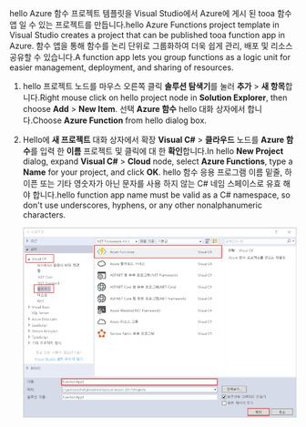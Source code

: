 <span data-ttu-id="11a3d-101">hello Azure 함수 프로젝트 템플릿을 Visual Studio에서 Azure에 게시 된 tooa 함수 앱 일 수 있는 프로젝트를 만듭니다.</span><span class="sxs-lookup"><span data-stu-id="11a3d-101">hello Azure Functions project template in Visual Studio creates a project that can be published tooa function app in Azure.</span></span> <span data-ttu-id="11a3d-102">함수 앱을 통해 함수를 논리 단위로 그룹화하여 더욱 쉽게 관리, 배포 및 리소스 공유할 수 있습니다.</span><span class="sxs-lookup"><span data-stu-id="11a3d-102">A function app lets you group functions as a logic unit for easier management, deployment, and sharing of resources.</span></span>   

1. <span data-ttu-id="11a3d-103">hello 프로젝트 노드를 마우스 오른쪽 클릭 **솔루션 탐색기**를 눌러 **추가** > **새 항목**합니다.</span><span class="sxs-lookup"><span data-stu-id="11a3d-103">Right mouse click on hello project node in **Solution Explorer**, then choose **Add** > **New Item**.</span></span> <span data-ttu-id="11a3d-104">선택 **Azure 함수** hello 대화 상자에서 합니다.</span><span class="sxs-lookup"><span data-stu-id="11a3d-104">Choose **Azure Function** from hello dialog box.</span></span>

2. <span data-ttu-id="11a3d-105">Hello에 **새 프로젝트** 대화 상자에서 확장 **Visual C#** > **클라우드** 노드를 **Azure 함수**를 입력 한 **이름** 프로젝트 및 클릭에 대 한 **확인**합니다.</span><span class="sxs-lookup"><span data-stu-id="11a3d-105">In hello **New Project** dialog, expand **Visual C#** > **Cloud** node, select **Azure Functions**, type a **Name** for your project, and click **OK**.</span></span> <span data-ttu-id="11a3d-106">hello 함수 응용 프로그램 이름 밑줄, 하이픈 또는 기타 영숫자가 아닌 문자를 사용 하지 않는 C# 네임 스페이스로 유효 해야 합니다.</span><span class="sxs-lookup"><span data-stu-id="11a3d-106">hello function app name must be valid as a C# namespace, so don't use underscores, hyphens, or any other nonalphanumeric characters.</span></span> 

    ![새 프로젝트 대화 toocreate Visual Studio에서 함수](./media/functions-vstools-create/functions-vstools-add-new-project.png)

